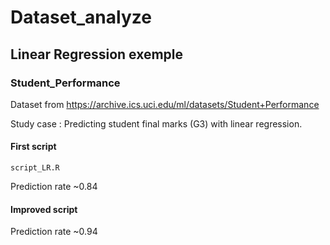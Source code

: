 # Dataset_analyze

## Linear Regression exemple


### Student_Performance

Dataset from https://archive.ics.uci.edu/ml/datasets/Student+Performance

Study case : Predicting student final marks (G3) with linear regression.

#### First script
``` script_LR.R ```

Prediction rate ~0.84

#### Improved script

Prediction rate ~0.94
